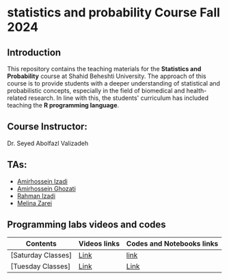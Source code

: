 # statistics and probability Course Fall 2024

## Introduction

This repository contains the teaching materials for the **Statistics and Probability** course at Shahid Beheshti University. The approach of this course is to provide students with a deeper understanding of statistical and probabilistic concepts, especially in the field of biomedical and health-related research. In line with this, the students' curriculum has included teaching the **R programming language**.

## Course Instructor:

Dr. Seyed Abolfazl Valizadeh

## TAs:

- [Amirhossein Izadi](https://github.com/amirhossein-izadi)
- [Amirhossein Ghozati](https://github.com/amir-ghozati)
- [Rahman Izadi](https://github.com/rahmanizadi)
- [Melina Zarei](https://github.com/mlinoro)

## Programming labs videos and codes

| Contents                                                                                             | Videos links       | Codes and Notebooks links       |
| ---------------------------------------------------------------------------------------------------- | ------------------ | --------------------------------|
| [Saturday Classes]| [Link](https://drive.google.com/drive/folders/1_uoWJxd9ZDCRnCW6i3TwKb_xH1jigodx?usp=sharing) | [link](https://drive.google.com/drive/folders/1T4uc0WlxkjbUKiJ1O7ZgZ49j4pwYbNwF?usp=sharing)|
| [Tuesday Classes]| [Link](https://drive.google.com/drive/folders/1Cmv4rNRYRa-E4Aa4fG_pAnjqTcgiIM2w?usp=sharing) | [Link](https://drive.google.com/drive/folders/1Lv1pF1NWnyqNh8lJeIFWA_f3AC5VTy6w?usp=sharing) |
